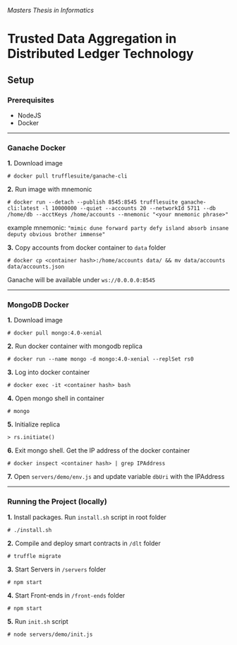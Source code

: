 _Masters Thesis in Informatics_

# Trusted Data Aggregation in Distributed Ledger Technology

## Setup

### **Prerequisites**

- NodeJS
- Docker

---

### **Ganache Docker**

**1.** Download image

```
# docker pull trufflesuite/ganache-cli
```

**2.** Run image with mnemonic

```
# docker run --detach --publish 8545:8545 trufflesuite ganache-cli:latest -l 10000000 --quiet --accounts 20 --networkId 5711 --db /home/db --acctKeys /home/accounts --mnemonic "<your mnemonic phrase>"
```

example mnemonic: `"mimic dune forward party defy island absorb insane deputy obvious brother immense"`

**3.** Copy accounts from docker container to `data` folder

```
# docker cp <container hash>:/home/accounts data/ && mv data/accounts data/accounts.json
```

Ganache will be available under `ws://0.0.0.0:8545`

---

### **MongoDB Docker**

**1.** Download image

```
# docker pull mongo:4.0-xenial
```

**2.** Run docker container with mongodb replica

```
# docker run --name mongo -d mongo:4.0-xenial --replSet rs0
```

**3.** Log into docker container

```
# docker exec -it <container hash> bash
```

**4.** Open mongo shell in container

```
# mongo
```

**5.** Initialize replica

```
> rs.initiate()
```

**6.** Exit mongo shell. Get the IP address of the docker container

```
# docker inspect <container hash> | grep IPAddress
```

**7.** Open `servers/demo/env.js` and update variable `dbUri` with the IPAddress

---

### **Running the Project** (locally)

**1.** Install packages. Run `install.sh` script in root folder

```
# ./install.sh
```

**2.** Compile and deploy smart contracts in `/dlt` folder

```
# truffle migrate
```

**3.** Start Servers in `/servers` folder

```
# npm start
```

**4.** Start Front-ends in `/front-ends` folder

```
# npm start
```

**5.** Run `init.sh` script

```
# node servers/demo/init.js
```
